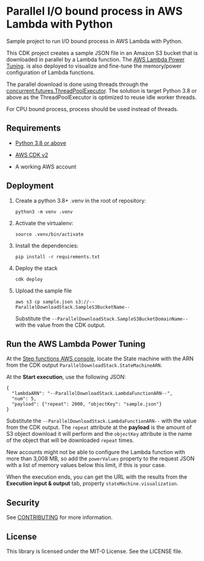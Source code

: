 # Parallel I/O bound process in AWS Lambda with Python

Sample project to run I/O bound process in AWS Lambda with Python.

This CDK project creates a sample JSON file in an Amazon S3 bucket
that is downloaded in parallel by a Lambda function. The [AWS Lambda
Power Tuning][1].
is also deployed to visualize and fine-tune the memory/power
configuration of Lambda functions.

The parallel download is done using threads through the
[concurrent.futures.ThreadPoolExecutor][2]. The solution is target
Python 3.8 or above as the ThreadPoolExecutor is optimized to reuse
idle worker threads.

For CPU bound process, process should be used instead of threads.

[1]: https://github.com/alexcasalboni/aws-lambda-power-tuning
[2]: https://docs.python.org/3.9/library/concurrent.futures.html#concurrent.futures.ThreadPoolExecutor

## Requirements

* [Python 3.8 or above](https://www.python.org/downloads/)

* [AWS CDK v2](https://docs.aws.amazon.com/cdk/v2/guide/getting_started.html)

* A working AWS account


## Deployment

1. Create a python 3.8+ .venv in the root of repository:
   
   `python3 -m venv .venv`

2. Activate the virtualenv:

   `source .venv/bin/activate`

3. Install the dependencies:

   `pip install -r requirements.txt`

4. Deploy the stack

   `cdk deploy`

5. Upload the sample file

   `aws s3 cp sample.json s3://--ParallelDownloadStack.SampleS3BucketName--`

   Substitute the `--ParallelDownloadStack.SampleS3BucketDomainName--`
   with the value from the CDK output.

## Run the AWS Lambda Power Tuning

At the [Step functions AWS console][3], locate the State machine with
the ARN from the CDK output `ParallelDownloadStack.StateMachineARN`.

At the __Start execution__, use the following JSON:

```
{
  "lambdaARN": "--ParallelDownloadStack.LambdaFunctionARN--",
  "num": 5,
  "payload": {"repeat": 2000, "objectKey": "sample.json"}
}
```

Substitute the `--ParallelDownloadStack.LambdaFunctionARN--` with the
value from the CDK output. The `repeat` attribute at the __payload__
is the amount of S3 object download it will perform and the
`objectKey` attribute is the name of the object that will be
downloaded `repeat` times.

New accounts might not be able to configure the Lambda function with
more than 3,008 MB, so add the `powerValues` property to the request
JSON with a list of memory values below this limit, if this is your
case.

When the execution ends, you can get the URL with the results from
the __Execution input & output__ tab, property
`stateMachine.visualization`.

[3]: https://console.aws.amazon.com/states/home

## Security

See [CONTRIBUTING](CONTRIBUTING.md#security-issue-notifications) for more information.

## License

This library is licensed under the MIT-0 License. See the LICENSE file.

